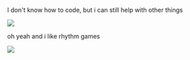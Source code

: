 
I don't know how to code, but i can still help with other things

![](https://media.discordapp.net/attachments/979882363934879754/1051213881583874179/bocchi.gif)


oh yeah and i like rhythm games

![](https://tenor.com/view/osu-osu-mania-gif-24025889.gif)
